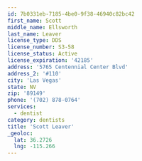 ```yaml
---
id: 7b0331eb-7185-4be0-9f38-46940c82bc42
first_name: Scott
middle_name: Ellsworth
last_name: Leaver
license_type: DDS
license_number: S3-58
license_status: Active
license_expiration: '42185'
address: '5765 Centennial Center Blvd'
address_2: '#110'
city: 'Las Vegas'
state: NV
zip: '89149'
phone: '(702) 878-0764'
services:
  - dentist
category: dentists
title: 'Scott Leaver'
_geoloc:
  lat: 36.2726
  lng: -115.266
---
```

